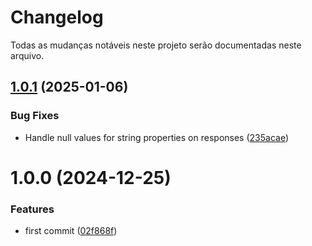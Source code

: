 # Changelog

Todas as mudanças notáveis neste projeto serão documentadas neste arquivo.

## [1.0.1](https://github.com/yeremi/schema-mapper/compare/v1.0.0...v1.0.1) (2025-01-06)


### Bug Fixes

* Handle null values for string properties on responses ([235acae](https://github.com/yeremi/schema-mapper/commit/235acae33f2c8edeee102e3af57001bfd1a4b362))

# 1.0.0 (2024-12-25)


### Features

* first commit ([02f868f](https://github.com/yeremi/schema-mapper/commit/02f868f668e95e1a332f7c04c112b0727e5fbeca))
